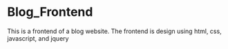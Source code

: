 # Blog_Frontend
This is a frontend of a blog website. The frontend is design using html, css, javascript, and jquery
